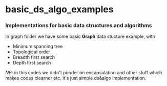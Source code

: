 # basic_ds_algo_examples
### Implementations for basic data structures and algorithms 
In graph folder we have some basic **Graph** data stucture example, with 
 - Minimum spanning tree 
 - Topological order 
 - Breadth first search 
 - Depth first search


*NB*: in this codes we didn't ponder on encapsulation and other stuff which makes codes clearner etc. 
it's just simple ds&algo implementation.
